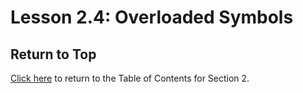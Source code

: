 # Lesson 2.4: Overloaded Symbols

## Return to Top

[Click here](../README.md) to return to the Table of Contents for Section 2.
